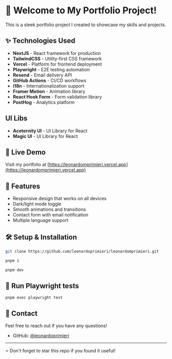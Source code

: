 # 🚀 Welcome to My Portfolio Project!

This is a sleek portfolio project I created to showcase my skills and projects.

## ✨ Technologies Used

- **NextJS** - React framework for production
- **TailwindCSS** - Utility-first CSS framework
- **Vercel** - Platform for frontend deployment
- **Playwright** - E2E testing automation
- **Resend** - Email delivery API
- **GitHub Actions** - CI/CD workflows
- **i18n** - Internationalization support
- **Framer Motion** - Animation library
- **React Hook Form** - Form validation library
- **PostHog** - Analytics platform

## UI Libs

- **Aceternity UI** - UI Library for React
- **Magic UI** - UI Library for React

## 🔗 Live Demo

Visit my portfolio at [https://leonardomprimieri.vercel.app](https://leonardomprimieri.vercel.app)

## 📱 Features

- Responsive design that works on all devices
- Dark/light mode toggle
- Smooth animations and transitions
- Contact form with email notification
- Multiple language support

## 🛠️ Setup & Installation

```bash
git clone https://github.com/leonardoprimieri/leonardomprimieri.git

pnpm i

pnpm dev
```

## 🧪 Run Playwright tests

```brash
pnpm exec playwright test
```

## 👤 Contact

Feel free to reach out if you have any questions!

- GitHub: [@leonardoprimieri](https://github.com/leonardoprimieri)

---

⭐ Don't forget to star this repo if you found it useful!
